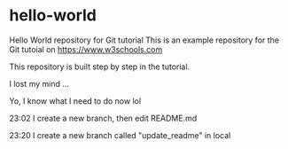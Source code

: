 # hello-world
Hello World repository for Git tutorial
This is an example repository for the Git tutoial on https://www.w3schools.com

This repository is built step by step in the tutorial.

I lost my mind ...

Yo, I know what I need to do now lol

23:02 I create a new branch, then edit README.md

23:20 I create a new branch called "update_readme" in local
